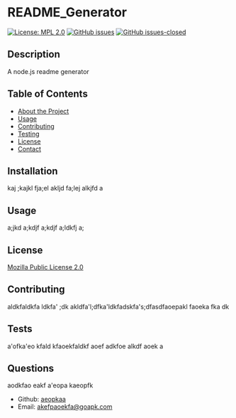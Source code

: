 # README_Generator

[![License: MPL 2.0](https://img.shields.io/badge/License-MPL%202.0-brightgreen.svg)](https://opensource.org/licenses/MPL-2.0) [![GitHub issues](https://img.shields.io/github/issues/aeopkaa/README_Generator.svg)](https://GitHub.com/aeopkaa/README_Generator/issues/) [![GitHub issues-closed](https://img.shields.io/github/issues-closed/aeopkaa/README_Generator.svg)](https://GitHub.com/aeopkaa/README_Generator/issues?q=is%3Aissue+is%3Aclosed)

## Description

A node.js readme generator

## Table of Contents

- [About the Project](#about-the-project)
- [Usage](#usage)
- [Contributing](#contributing)
- [Testing](#testing)
- [License](#license)
- [Contact](#contact)

## Installation

kaj ;kajkl fja;el akljd fa;lej alkjfd a

## Usage

a;jkd a;kdjf a;kdjf a;ldkfj a;

## License

[Mozilla Public License 2.0](https://choosealicense.com/licenses/mpl-2.0/)

## Contributing

aldkfaldkfa ldkfa' ;dk akldfa'l;dfka'ldkfadskfa's;dfasdfaoepakl faoeka fka dk

## Tests

a'ofka'eo kfald kfaoekfaldkf aoef adkfoe alkdf aoek a

## Questions

aodkfao eakf a'eopa kaeopfk

- Github: [aeopkaa](https://github.com/aeopkaa)
- Email: akefpaoekfa@goapk.com
